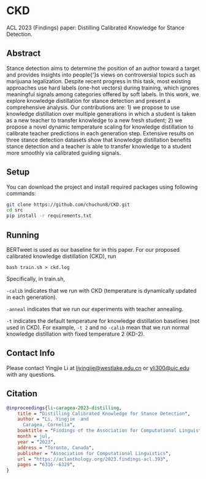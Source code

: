 # CKD

ACL 2023 (Findings) paper: Distilling Calibrated Knowledge for Stance Detection.

## Abstract

Stance detection aims to determine the position of an author toward a target and provides insights into people{'}s views on controversial topics such as marijuana legalization. Despite recent progress in this task, most existing approaches use hard labels (one-hot vectors) during training, which ignores meaningful signals among categories offered by soft labels. In this work, we explore knowledge distillation for stance detection and present a comprehensive analysis. Our contributions are: 1) we propose to use knowledge distillation over multiple generations in which a student is taken as a new teacher to transfer knowledge to a new fresh student; 2) we propose a novel dynamic temperature scaling for knowledge distillation to calibrate teacher predictions in each generation step. Extensive results on three stance detection datasets show that knowledge distillation benefits stance detection and a teacher is able to transfer knowledge to a student more smoothly via calibrated guiding signals.

## Setup

You can download the project and install required packages using following commands:

```bash
git clone https://github.com/chuchun8/CKD.git
cd src
pip install -r requirements.txt
```

## Running

BERTweet is used as our baseline for in this paper. For our proposed calibrated knowledge distillation (CKD), run
```
bash train.sh > ckd.log
```
Specifically, in train.sh,

`-calib` indicates that we run with CKD (temperature is dynamically updated in each generation).

`-anneal` indicates that we run our experiments with teacher annealing.

`-t` indicates the default temperature for knowledge distillation baselines (not used in CKD). For example, `-t 2` and no `-calib` mean that we run normal knowledge distillation with fixed temperature 2 (KD-2).

## Contact Info

Please contact Yingjie Li at liyingjie@westlake.edu.cn or yli300@uic.edu with any questions.

## Citation

```bibtex
@inproceedings{li-caragea-2023-distilling,
    title = "Distilling Calibrated Knowledge for Stance Detection",
    author = "Li, Yingjie  and
      Caragea, Cornelia",
    booktitle = "Findings of the Association for Computational Linguistics: ACL 2023",
    month = jul,
    year = "2023",
    address = "Toronto, Canada",
    publisher = "Association for Computational Linguistics",
    url = "https://aclanthology.org/2023.findings-acl.393",
    pages = "6316--6329",
}
```
